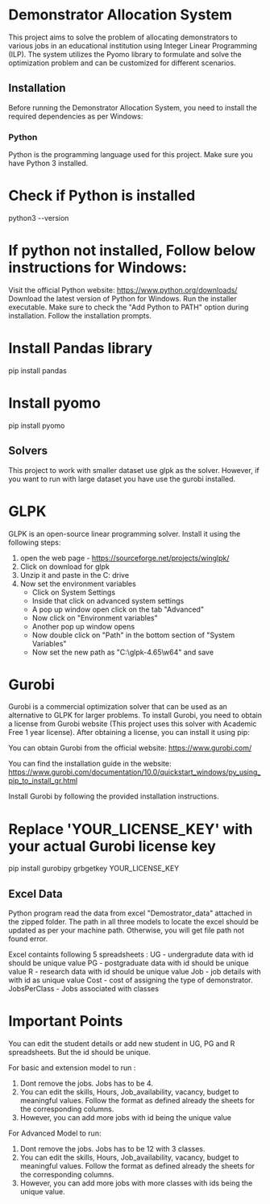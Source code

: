 # Demonstrator Allocation System

This project aims to solve the problem of allocating demonstrators to various jobs in an educational institution using Integer Linear Programming (ILP). The system utilizes the Pyomo library to formulate and solve the optimization problem and can be customized for different scenarios.

## Installation

Before running the Demonstrator Allocation System, you need to install the required dependencies as per Windows:

### Python

Python is the programming language used for this project. Make sure you have Python 3 installed.

# Check if Python is installed
python3 --version

# If python not installed, Follow below instructions for Windows:

Visit the official Python website: https://www.python.org/downloads/
Download the latest version of Python for Windows.
Run the installer executable.
Make sure to check the "Add Python to PATH" option during installation.
Follow the installation prompts.

# Install Pandas library
pip install pandas

# Install pyomo
pip install pyomo

## Solvers
This project to work with smaller dataset use glpk as the solver. However, if you want to run with large dataset you have use the gurobi installed.

# GLPK
GLPK is an open-source linear programming solver. Install it using the following steps:

1. open the web page - https://sourceforge.net/projects/winglpk/
2. Click on download for glpk
2. Unzip it and paste in the C: drive
4. Now set the environment variables
    - Click on System Settings
    - Inside that click on advanced system settings
    - A pop up window open click on the tab "Advanced"
    - Now click on "Environment variables"
    - Another pop up window opens
    - Now double click on "Path" in the bottom section of "System   Variables"
    - Now set the new path as "C:\glpk-4.65\w64" and save


# Gurobi
Gurobi is a commercial optimization solver that can be used as an alternative to GLPK for larger problems. To install Gurobi, you need to obtain a license from Gurobi website (This project uses this solver with Academic Free 1 year license). After obtaining a license, you can install it using pip:

You can obtain Gurobi from the official website: https://www.gurobi.com/

You can find the installation guide in the website: https://www.gurobi.com/documentation/10.0/quickstart_windows/py_using_pip_to_install_gr.html

Install Gurobi by following the provided installation instructions.

# Replace 'YOUR_LICENSE_KEY' with your actual Gurobi license key
pip install gurobipy
grbgetkey YOUR_LICENSE_KEY


## Excel Data

Python program read the data from excel "Demostrator_data" attached in the zipped folder. The path in all three models to locate the excel should be updated as per your machine path. Otherwise, you will get file path not found error.

Excel containts following 5 spreadsheets :
    UG - undergradute data with id should be unique value
    PG - postgraduate data with id should be unique value
    R - research data with id should be unique value
    Job - job details with with id as unique value
    Cost - cost of assigning the type of demonstrator.
    JobsPerClass - Jobs associated with classes

# Important Points

You can edit the student details or add new student in UG, PG and R spreadsheets. But the id should be unique.

For basic and extension model to run :

1. Dont remove the jobs. Jobs has to be 4.
2. You can edit the skills, Hours, Job_availability, vacancy, budget to meaningful values. Follow the format as defined already the sheets for the corresponding columns.
3. However, you can add more jobs with id being the unique value

For Advanced Model to run:

1. Dont remove the jobs. Jobs has to be 12 with 3 classes.
2. You can edit the skills, Hours, Job_availability, vacancy, budget to meaningful values. Follow the format as defined already the sheets for the corresponding columns.
4. However, you can add more jobs with more classes with ids being the unique value.

